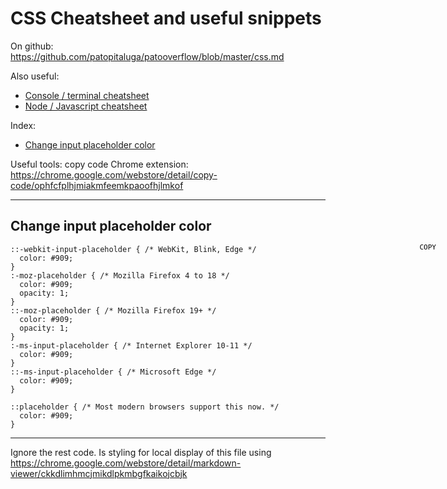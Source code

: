 # CSS Cheatsheet and useful snippets

On github: https://github.com/patopitaluga/patooverflow/blob/master/css.md

Also useful:
* [Console / terminal cheatsheet](https://github.com/patopitaluga/patooverflow/blob/master/console-terminal.md)
* [Node / Javascript cheatsheet](https://github.com/patopitaluga/patooverflow/blob/master/node-javascript.md)

Index:
* [Change input placeholder color](#change-input-placeholder-color)

Useful tools:
copy code Chrome extension: https://chrome.google.com/webstore/detail/copy-code/ophfcfplhjmiakmfeemkpaoofhjlmkof

------
## <a name="change-input-placeholder-color"></a> Change input placeholder color

<button onclick="var t=document.createElement('textarea');t.style.width='0';t.style.height='0';t.style.border='0';t.value=this.parentElement.nextElementSibling.innerText;document.body.appendChild(t);t.select();document.execCommand('copy');" class="cpy-btns"></button>
```
::-webkit-input-placeholder { /* WebKit, Blink, Edge */
  color: #909;
}
:-moz-placeholder { /* Mozilla Firefox 4 to 18 */
  color: #909;
  opacity: 1;
}
::-moz-placeholder { /* Mozilla Firefox 19+ */
  color: #909;
  opacity: 1;
}
:-ms-input-placeholder { /* Internet Explorer 10-11 */
  color: #909;
}
::-ms-input-placeholder { /* Microsoft Edge */
  color: #909;
}

::placeholder { /* Most modern browsers support this now. */
  color: #909;
}
```

------
Ignore the rest code. Is styling for local display of this file using https://chrome.google.com/webstore/detail/markdown-viewer/ckkdlimhmcjmikdlpkmbgfkaikojcbjk
<style>
  .markdown-body {
    position: relative;
  }
  .cpy-btns {
    background: transparent;
    border: 0;
    cursor: pointer;
    display: block;
    font-family: monospace;
    font-size: 11px;
    margin-top: -4px;
    position: absolute;
    right: 45px;
    width: auto;
  }
  .cpy-btns::before {
    content: 'COPY'
  }
</style>
